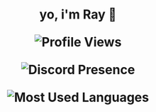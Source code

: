 <h1 align="center"> yo, i'm Ray 👋

<p align="center"> <img src="https://komarev.com/ghpvc/?username=raybytes&color=blue&style=for-the-badge" alt="Profile Views" />

<p align="center"> <img src="https://lanyard.cnrad.dev/api/617398163438829570" alt="Discord Presence" />
<p align="center"> <img src="https://github-readme-stats-git-master-airopis-projects.vercel.app/api/top-langs/?username=RayBytes&theme=highcontrast&count_private=true&show_icons=true&locale=en&role=OWNER" alt="Most Used Languages" />
